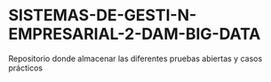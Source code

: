 # SISTEMAS-DE-GESTI-N-EMPRESARIAL-2-DAM-BIG-DATA
Repositorio donde almacenar las diferentes pruebas abiertas y casos prácticos
